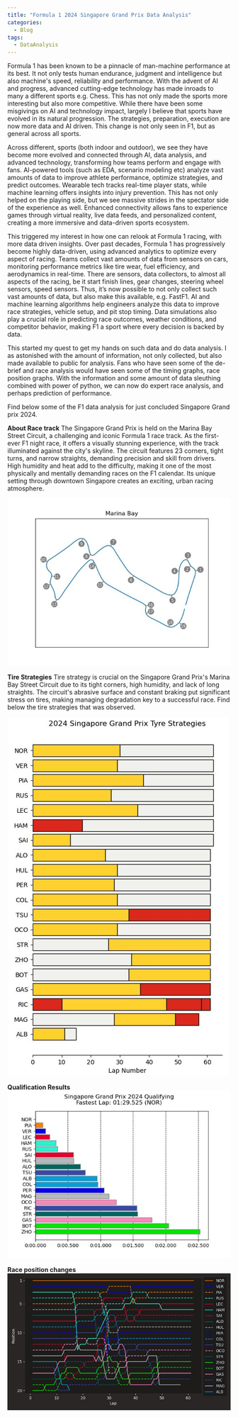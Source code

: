 ```yaml
---
title: "Formula 1 2024 Singapore Grand Prix Data Analysis"
categories:
  - Blog
tags:
  - DataAnalysis
---
```


Formula 1 has been known to be a pinnacle of man-machine performance at its best. It not only tests human endurance, judgment and intelligence but also machine's speed, reliability and performance.
With the advent of AI and progress, advanced cutting-edge technology has made inroads to many a different sports e.g. Chess. This has not only made the sports more interesting but also more competitive. While there have been some misgivings on AI and technology impact, largely I believe that sports have evolved in its natural progression. The strategies, preparation, execution are now more data and AI driven. This change is not only seen in F1, but as general across all sports.

Across different, sports (both indoor and outdoor), we see they have become more evolved and connected through AI, data analysis, and advanced technology, transforming how teams perform and engage with fans. AI-powered tools (such as EDA, scenario modeling etc) analyze vast amounts of data to improve athlete performance, optimize strategies, and predict outcomes. Wearable tech tracks real-time player stats, while machine learning offers insights into injury prevention. This has not only helped on the playing side, but we see massive strides in the spectator side of the experience as well. Enhanced connectivity allows fans to experience games through virtual reality, live data feeds, and personalized content, creating a more immersive and data-driven sports ecosystem.

This triggered my interest in how one can relook at Formula 1 racing, with more data driven insights. Over past decades, Formula 1 has progressively become highly data-driven, using advanced analytics to optimize every aspect of racing. Teams collect vast amounts of data from sensors on cars, monitoring performance metrics like tire wear, fuel efficiency, and aerodynamics in real-time. There are sensors, data collectors, to almost all aspects of the racing, be it start finish lines, gear changes, steering wheel sensors, speed sensors. Thus, it’s now possible to not only collect such vast amounts of data, but also make this available, e.g. FastF1. AI and machine learning algorithms help engineers analyze this data to improve race strategies, vehicle setup, and pit stop timing. Data simulations also play a crucial role in predicting race outcomes, weather conditions, and competitor behavior, making F1 a sport where every decision is backed by data.

This started my quest to get my hands on such data and do data analysis. I as astonished with the amount of information, not only collected, but also made available to public for analysis. Fans who have seen some of the de-brief and race analysis would have seen some of the timing graphs, race position graphs. With the information and some amount of data sleuthing combined with power of python, we can now do expert race analysis, and perhaps prediction of performance.

Find below some of the F1 data analysis for just concluded Singapore Grand prix 2024.

**About Race track**
The Singapore Grand Prix is held on the Marina Bay Street Circuit, a challenging and iconic Formula 1 race track. As the first-ever F1 night race, it offers a visually stunning experience, with the track illuminated against the city's skyline. The circuit features 23 corners, tight turns, and narrow straights, demanding precision and skill from drivers. High humidity and heat add to the difficulty, making it one of the most physically and mentally demanding races on the F1 calendar. Its unique setting through downtown Singapore creates an exciting, urban racing atmosphere.

![Singapore Race track](/assets/images/F1_2024_R18_SingaporeGP_RaceTrack.jpeg)

**Tire Strategies**
Tire strategy is crucial on the Singapore Grand Prix's Marina Bay Street Circuit due to its tight corners, high humidity, and lack of long straights. The circuit's abrasive surface and constant braking put significant stress on tires, making managing degradation key to a successful race.
Find below the tire strategies that was observed.

![Singapore Race track](/assets/images/F1_2024_R18_SingaporeGP_RaceTyreStrategies.jpeg)

**Qualification Results**
![Singapore Race track](/assets/images/F1_2024_R18_SingaporeGP_QualiResults.jpeg)

**Race position changes**
![Singapore Race track](/assets/images/F1_2024_R18_SingaporeGP_RacePositionChanges.jpeg)


